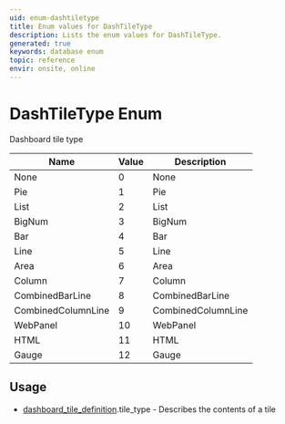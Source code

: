 ```yaml
---
uid: enum-dashtiletype
title: Enum values for DashTileType
description: Lists the enum values for DashTileType.
generated: true
keywords: database enum
topic: reference
envir: onsite, online
---
```


# DashTileType Enum

Dashboard tile type

| Name | Value | Description |
|------|-------|-------------|
|None|0|None|
|Pie|1|Pie|
|List|2|List|
|BigNum|3|BigNum|
|Bar|4|Bar|
|Line|5|Line|
|Area|6|Area|
|Column|7|Column|
|CombinedBarLine|8|CombinedBarLine|
|CombinedColumnLine|9|CombinedColumnLine|
|WebPanel|10|WebPanel|
|HTML|11|HTML|
|Gauge|12|Gauge|

## Usage

* [dashboard_tile_definition](../dashboard-tile-definition.md).tile_type - Describes the contents of a tile

